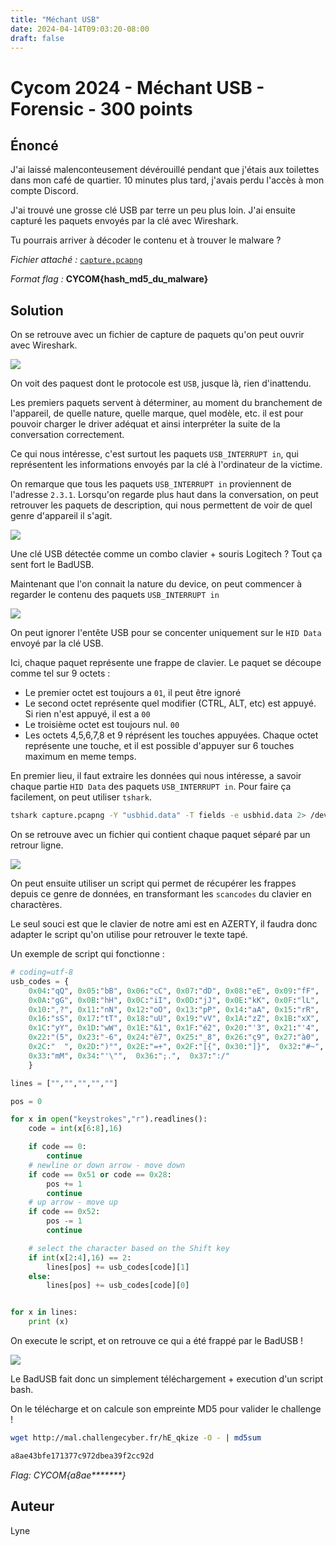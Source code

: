 ```yaml
---
title: "Méchant USB"
date: 2024-04-14T09:03:20-08:00
draft: false
---
```


# Cycom 2024 - Méchant USB - Forensic - 300 points

## Énoncé
J'ai laissé malenconteusement dévérouillé pendant que j'étais aux toilettes dans mon café de quartier. 10 minutes plus tard, j'avais perdu l'accès à mon compte Discord.

J'ai trouvé une grosse clé USB par terre un peu plus loin. J'ai ensuite capturé les paquets envoyés par la clé avec Wireshark.

Tu pourrais arriver à décoder le contenu et à trouver le malware ?

*Fichier attaché :* [`capture.pcapng`](/files/capture.pcapng)

*Format flag :* **CYCOM{hash_md5_du_malware}**

## Solution
On se retrouve avec un fichier de capture de paquets qu'on peut ouvrir avec Wireshark.

![](/images/2024/010/01.png)

On voit des paquest dont le protocole est `USB`, jusque là, rien d'inattendu.

Les premiers paquets servent à déterminer, au moment du branchement de l'appareil, de quelle nature, quelle marque, quel modèle, etc. il est pour pouvoir charger le driver adéquat et ainsi interpréter la suite de la conversation correctement.

Ce qui nous intéresse, c'est surtout les paquets `USB_INTERRUPT in`, qui représentent les informations envoyés par la clé à l'ordinateur de la victime.

On remarque que tous les paquets `USB_INTERRUPT in` proviennent de l'adresse `2.3.1`. Lorsqu'on regarde plus haut dans la conversation, on peut retrouver les paquets de description, qui nous permettent de voir de quel genre d'appareil il s'agit.

![](/images/2024/010/02.png)

Une clé USB détectée comme un combo clavier + souris Logitech ? Tout ça sent fort le BadUSB.

Maintenant que l'on connait la nature du device, on peut commencer à regarder le contenu des paquets `USB_INTERRUPT in`

![](/images/2024/010/03.png)

On peut ignorer l'entête USB pour se concenter uniquement sur le `HID Data` envoyé par la clé USB.

Ici, chaque paquet représente une frappe de clavier. Le paquet se découpe comme tel sur 9 octets :
- Le premier octet est toujours a `01`, il peut être ignoré
- Le second octet représente quel modifier (CTRL, ALT, etc) est appuyé. Si rien n'est appuyé, il est a `00`
- Le troisième octet est toujours nul. `00`
- Les octets 4,5,6,7,8 et 9 réprésent les touches appuyées. Chaque octet représente une touche, et il est possible d'appuyer sur 6 touches maximum en meme temps.

En premier lieu, il faut extraire les données qui nous intéresse, a savoir chaque partie `HID Data` des paquets `USB_INTERRUPT in`. Pour faire ça facilement, on peut utiliser `tshark`.

```bash
tshark capture.pcapng -Y "usbhid.data" -T fields -e usbhid.data 2> /dev/null > keystrokes
```

On se retrouve avec un fichier qui contient chaque paquet séparé par un retrour ligne.

![](/images/2024/010/04.png)

On peut ensuite utiliser un script qui permet de récupérer les frappes depuis ce genre de données, en transformant les `scancodes` du clavier en charactères.

Le seul souci est que le clavier de notre ami est en AZERTY, il faudra donc adapter le script qu'on utilise pour retrouver le texte tapé.

Un exemple de script qui fonctionne : 

```python
# coding=utf-8
usb_codes = {
    0x04:"qQ", 0x05:"bB", 0x06:"cC", 0x07:"dD", 0x08:"eE", 0x09:"fF",
    0x0A:"gG", 0x0B:"hH", 0x0C:"iI", 0x0D:"jJ", 0x0E:"kK", 0x0F:"lL",
    0x10:",?", 0x11:"nN", 0x12:"oO", 0x13:"pP", 0x14:"aA", 0x15:"rR",
    0x16:"sS", 0x17:"tT", 0x18:"uU", 0x19:"vV", 0x1A:"zZ", 0x1B:"xX",
    0x1C:"yY", 0x1D:"wW", 0x1E:"&1", 0x1F:"é2", 0x20:"'3", 0x21:"'4",
    0x22:"(5", 0x23:"-6", 0x24:"è7", 0x25:"_8", 0x26:"ç9", 0x27:"à0",
    0x2C:"  ", 0x2D:")°", 0x2E:"=+", 0x2F:"[{", 0x30:"]}",  0x32:"#~",
    0x33:"mM", 0x34:"'\"",  0x36:";.",  0x37:":/"
    }

lines = ["","","","",""]

pos = 0

for x in open("keystrokes","r").readlines():
    code = int(x[6:8],16)

    if code == 0:
        continue
    # newline or down arrow - move down
    if code == 0x51 or code == 0x28:
        pos += 1
        continue
    # up arrow - move up
    if code == 0x52:
        pos -= 1
        continue

    # select the character based on the Shift key
    if int(x[2:4],16) == 2:
        lines[pos] += usb_codes[code][1]
    else:
        lines[pos] += usb_codes[code][0]


for x in lines:
    print (x)

```

On execute le script, et on retrouve ce qui a été frappé par le BadUSB !

![](/images/2024/010/05.png)

Le BadUSB fait donc un simplement téléchargement + execution d'un script bash.

On le télécharge et on calcule son empreinte MD5 pour valider le challenge !

```bash
wget http://mal.challengecyber.fr/hE_qkize -O - | md5sum

a8ae43bfe171377c972dbea39f2cc92d
```

*Flag: CYCOM{a8ae\*\*\*\*\*\*\*}*

## Auteur

Lyne